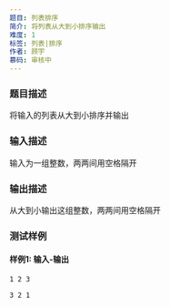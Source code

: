 ```yaml
---
题目: 列表排序
简介: 将列表从大到小排序输出
难度: 1
标签: 列表|排序
作者: 顾宇
慕码: 审核中
---
```


### 题目描述

将输入的列表从大到小排序并输出

### 输入描述

输入为一组整数，两两间用空格隔开

### 输出描述

从大到小输出这组整数，两两间用空格隔开

### 测试样例

#### 样例1: 输入-输出

```
1 2 3
```

```
3 2 1
```

